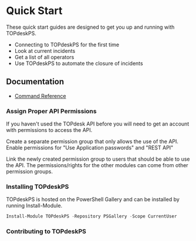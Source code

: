
# Quick Start
These quick start guides are designed to get you up and running with TOPdeskPS.
- Connecting to TOPdeskPS for the first time
- Look at current incidents
- Get a list of all operators
- Use TOPdeskPS to automate the closure of incidents

## Documentation
- [Command Reference](https://andrewpla.github.io/TOPdeskPS/commands/TOPdeskPS.html)



### Assign Proper API Permissions

If you haven't used the TOPdesk API before you will need to get an account with permissions to access the API.

Create a separate permission group that only allows the use of the API. Enable permissions for "Use Application passwords" and "REST API"

Link the newly created permission group to users that should be able to use the API. The permissions/rights for the other modules can come from other permission groups.

### Installing TOPdeskPS

TOPdeskPS is hosted on the PowerShell Gallery and can be installed by running Install-Module.

```powershell
Install-Module TOPdeskPS -Repository PSGallery -Scope CurrentUser
```

### Contributing to TOPdeskPS

